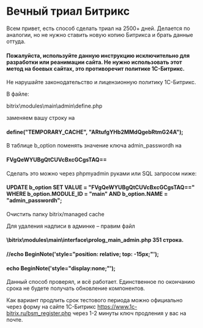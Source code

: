 # Вечный триал Битрикс
Всем привет, есть способ сделать триал на 2500+ дней. Делается по аналогии, но не нужно ставить новую копию Битрикса и брать данные оттуда.
#### Пожалуйста, используйте данную инструкцию исключительно для разработки или реанимации сайта. Не нужно использовать этот метод на боевых сайтах, это противоречит политике 1С-Битрикс.
Не нарушайте законодательство и лицензионную политику 1С-Битрикс.

В файле:

bitrix\modules\main\admin\define.php 

заменяем вашу строку на 
#### define("TEMPORARY_CACHE", "ARtufgYHb2MMdQgebRtmG24A");

В таблице b_option поменять значение ключа admin_passwordh на

#### FVgQeWYUBgQtCUVcBxcGCgsTAQ==

Сделать это можно через phpmyadmin руками или SQL запросом ниже:

#### UPDATE b_option SET VALUE = "FVgQeWYUBgQtCUVcBxcGCgsTAQ==" WHERE b_option.MODULE_ID = "main" AND b_option.NAME = "admin_passwordh";

Очистить папку bitrix/managed cache

Для удаления надписи в админке – правим файл 
  
#### \bitrix\modules\main\interface\prolog_main_admin.php 351 строка.

#### //echo BeginNote('style="position: relative; top: -15px;"');
#### echo BeginNote('style="display:none;"');

Данный способ проверял, и всё работает. Единственное по окончанию срока не будете получать обновление компонентов.

Как вариант продлить срок тестового периода можно официально через форму на сайте 1C-Битрикс https://www.1c-bitrix.ru/bsm_register.php
через 1-2 минуты ключ продления у вас на почте.
